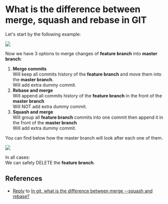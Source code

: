 # What is the difference between merge, squash and rebase in GIT

Let's start by the following example:

![](https://i.stack.imgur.com/1bRnI.png)

Now we have 3 options to merge changes of **feature branch** into **master branch**:

1. **Merge commits**<br>
   Will keep all commits history of the **feature branch** and move them into the **master branch**.<br>
   Will add extra dummy commit.
2. **Rebase and merge**<br>
   Will append all commits history of the **feature branch** in the front of the **master branch**<br>
   Will NOT add extra dummy commit.
3. **Squash and merge**<br>
   Will group all **feature branch** commits into one commit then append it in the front of the **master branch**<br>
   Will add extra dummy commit.

You can find below how the master branch will look after each one of them.

![](https://i.stack.imgur.com/hUtiB.png)

In all cases:<br>
We can safely DELETE the **feature branch**.

## References

- [Reply](https://stackoverflow.com/a/58608571) to [In git, what is the difference between merge --squash and rebase?](https://stackoverflow.com/q/2427238)
